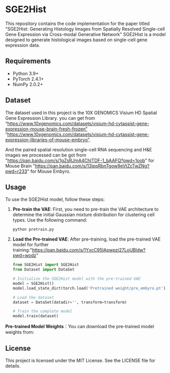 # SGE2Hist
This repository contains the code implementation for the paper titled "SGE2Hist: Generating Histology Images from Spatially Resolved Single-cell Gene Expression via Cross-modal Generative Network"
SGE2Hist is a model designed to generate histological images based on single-cell gene expression data. 

## Requirements

- Python 3.9+
- PyTorch 2.4.1+
- NumPy 2.0.2+


## Dataset

The dataset used in this project is the 10X GENOMICS Visium HD Spatial Gene Expression Library. you can get from “https://www.10xgenomics.com/datasets/visium-hd-cytassist-gene-expression-mouse-brain-fresh-frozen”  “https://www.10xgenomics.com/datasets/visium-hd-cytassist-gene-expression-libraries-of-mouse-embryo”.

And the paired spatial resolution single-cell RNA sequencing and H&E images we processed can be got from "https://pan.baidu.com/s/1gZsRJmA4ChITDF-1_bAAFQ?pwd=1oob" for Mouse Brain 
"https://pan.baidu.com/s/13ippRbnTgow9eVtZcTwZNg?pwd=r233" for Mouse Embyro.


## Usage



To use the SGE2Hist model, follow these steps:


1. **Pre-train the VAE**: First, you need to pre-train the VAE architecture to determine the initial Gaussian mixture distribution for clustering cell types. Use the following command:

    ```bash
    python pretrain.py 
    ```
2. **Load the Pre-trained VAE**: After pre-training, load the pre-trained VAE model for further training:"https://pan.baidu.com/s/1YxcC95lApwpzi27LoUBldw?pwd=wodz"

    ```python
    from SGE2Hist import SGE2Hist
    from Dataset import DataSet

    # Initialize the SGE2Hist model with the pre-trained VAE
    model = SGE2Hist()
    model.load_state_dict(torch.load('Pretrained weight/pre_embyro.pt'))

    # Load the dataset
    dataset = DataSet(datadir='', transform=transform)

    # Train the complete model
    model.train(dataset)
    ```

**Pre-trained Model Weights**：You can download the pre-trained model weights from: 
## License

This project is licensed under the MIT License. See the LICENSE file for details.
